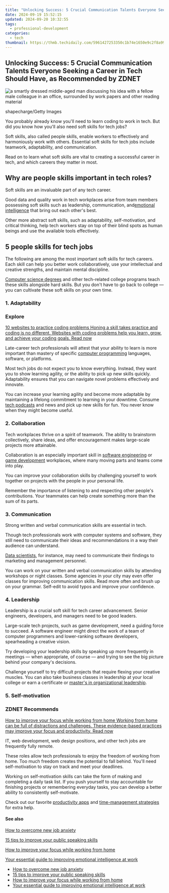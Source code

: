 ```yaml
---
title: "Unlocking Success: 5 Crucial Communication Talents Everyone Seeking a Career in Tech Should Have, as Recommended by ZDNET"
date: 2024-09-19 15:52:15
updated: 2024-09-20 10:32:55
tags:
  - professional-development
categories:
  - tech
thumbnail: https://thmb.techidaily.com/5961427253350c1b74e1650e9c2f8a99858d6dfe3a81786842ed520231401b1b.jpg
---
```


## Unlocking Success: 5 Crucial Communication Talents Everyone Seeking a Career in Tech Should Have, as Recommended by ZDNET

![a smartly dressed middle-aged man discussing his idea with a fellow male colleague in an office, surrounded by work papers and other reading material](https://www.zdnet.com/a/img/resize/cd8b3d63103930ee5992819e9af6653cd552542c/2022/05/25/8c4744f4-6205-45bc-aa43-c5ce9402e3d6/man-explaining-vision-to-boss-negotiation-meeting.jpg?auto=webp&width=1280)

shapecharge/Getty Images

You probably already know you'll need to learn coding to work in tech. But did you know how you'll also need soft skills for tech jobs?

 Soft skills, also called people skills, enable workers to effectively and harmoniously work with others. Essential soft skills for tech jobs include teamwork, adaptability, and communication.

Read on to learn what soft skills are vital to creating a successful career in tech, and which careers they matter in most.

## Why are people skills important in tech roles?

Soft skills are an invaluable part of any tech career.

Good data and quality work in tech workplaces arise from team members possessing soft skills such as leadership, communication, and[emotional intelligence](https://www.zdnet.com/education/professional-development/emotional-intelligence-at-work-guide/) that bring out each other's best.

Other more abstract soft skills, such as adaptability, self-motivation, and critical thinking, help tech workers stay on top of their blind spots as human beings and use the available tools effectively.

## 5 people skills for tech jobs  

The following are among the most important soft skills for tech careers. Each skill can help you better work collaboratively, use your intellectual and creative strengths, and maintain mental discipline.

[Computer science degrees](https://www.zdnet.com/education/computers-tech/best-online-computer-science-degree/) and other tech-related college programs teach these skills alongside hard skills. But you don't have to go back to college — you can cultivate these soft skills on your own time.

### 1\. Adaptability

### Explore

[10 websites to practice coding problems Honing a skill takes practice and coding is no different. Websites with coding problems help you learn, grow, and achieve your coding goals.  Read now](https://www.zdnet.com/article/practice-coding-problems/)

Late-career tech professionals will attest that your ability to learn is more important than mastery of specific [computer programming](https://www.zdnet.com/education/computers-tech/what-is-computer-programming/) languages, software, or platforms. 

Most tech jobs do not expect you to know everything. Instead, they want you to show learning agility, or the ability to pick up new skills quickly. Adaptability ensures that you can navigate novel problems effectively and innovate.

You can increase your learning agility and become more adaptable by maintaining a lifelong commitment to learning in your downtime. Consume [tech podcasts](https://www.zdnet.com/education/computers-tech/best-tech-podcasts/) and news and pick up new skills for fun. You never know when they might become useful.

### 2\. Collaboration

Tech workplaces thrive on a spirit of teamwork. The ability to brainstorm collectively, share ideas, and offer encouragement makes large-scale projects more attainable. 

Collaboration is an especially important skill in [software engineering](https://www.zdnet.com/education/computers-tech/how-to-become-software-engineer/) or [game development](https://www.zdnet.com/education/computers-tech/how-to-become-a-video-game-developer/) workplaces, where many moving parts and teams come into play.

You can improve your collaboration skills by challenging yourself to work together on projects with the people in your personal life. 

Remember the importance of listening to and respecting other people's contributions. Your teammates can help create something more than the sum of its parts.

### 3\. Communication

Strong written and verbal communication skills are essential in tech. 

Though tech professionals work with computer systems and software, they still need to communicate their ideas and recommendations in a way their audience can understand.

[Data scientists](https://www.zdnet.com/education/computers-tech/data-scientist-jobs/), for instance, may need to communicate their findings to marketing and management personnel. 

You can work on your written and verbal communication skills by attending workshops or night classes. Some agencies in your city may even offer classes for improving communication skills. Read more often and brush up on your grammar. Self-edit to avoid typos and improve your confidence.

### 4\. Leadership

Leadership is a crucial soft skill for tech career advancement. Senior engineers, developers, and managers need to be good leaders. 

Large-scale tech projects, such as game development, need a guiding force to succeed. A software engineer might direct the work of a team of computer programmers and lower-ranking software developers, spearheading a creative vision.

Try developing your leadership skills by speaking up more frequently in meetings — when appropriate, of course — and trying to see the big picture behind your company's decisions. 

Challenge yourself to try difficult projects that require flexing your creative muscles. You can also take business classes in leadership at your local college or earn a certificate or [master's in organizational leadership](https://www.zdnet.com/education/business-management/best-online-organizational-leadership-masters/).

### 5\. Self-motivation

### **ZDNET** Recommends

[How to improve your focus while working from home Working from home can be full of distractions and challenges. These evidence-based practices may improve your focus and productivity.  Read now](https://www.zdnet.com/article/improve-focus-while-you-work-from-home/)

IT, web development, web design positions, and other tech jobs are frequently fully remote. 

These roles allow tech professionals to enjoy the freedom of working from home. Too much freedom creates the potential to fall behind. You'll need self-motivation to stay on track and meet your deadlines.

Working on self-motivation skills can take the form of making and completing a daily task list. If you push yourself to stay accountable for finishing projects or remembering everyday tasks, you can develop a better ability to consistently self-motivate.

Check out our favorite [productivity apps](https://www.zdnet.com/education/professional-development/best-productivity-apps/) and [time-management strategies](https://www.zdnet.com/education/professional-development/time-management-strategies-to-become-efficient-at-work/) for extra help.

#### See also

[How to overcome new job anxiety](https://www.zdnet.com/article/overcome-new-job-anxiety/ "How to overcome new job anxiety")

[15 tips to improve your public speaking skills](https://www.zdnet.com/article/public-speaking-tips/ "15 tips to improve your public speaking skills")

[How to improve your focus while working from home](https://www.zdnet.com/article/improve-focus-while-you-work-from-home/ "How to improve your focus while working from home")

[Your essential guide to improving emotional intelligence at work](https://www.zdnet.com/article/emotional-intelligence-at-work-guide/ "Your essential guide to improving emotional intelligence at work")

* [How to overcome new job anxiety](https://www.zdnet.com/article/overcome-new-job-anxiety/ "How to overcome new job anxiety")
* [15 tips to improve your public speaking skills](https://www.zdnet.com/article/public-speaking-tips/ "15 tips to improve your public speaking skills")
* [How to improve your focus while working from home](https://www.zdnet.com/article/improve-focus-while-you-work-from-home/ "How to improve your focus while working from home")
* [Your essential guide to improving emotional intelligence at work](https://www.zdnet.com/article/emotional-intelligence-at-work-guide/ "Your essential guide to improving emotional intelligence at work")

<ins class="adsbygoogle"
     style="display:block"
     data-ad-format="autorelaxed"
     data-ad-client="ca-pub-7571918770474297"
     data-ad-slot="1223367746"></ins>



<ins class="adsbygoogle"
     style="display:block"
     data-ad-client="ca-pub-7571918770474297"
     data-ad-slot="8358498916"
     data-ad-format="auto"
     data-full-width-responsive="true"></ins>
